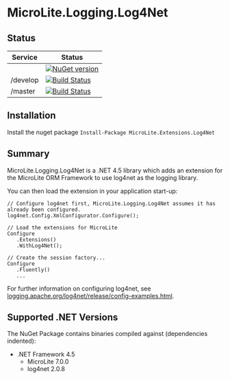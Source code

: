 # MicroLite.Logging.Log4Net

## Status

|Service|Status|
|-------|------|
||[![NuGet version](https://badge.fury.io/nu/MicroLite.Logging.Log4Net.svg)](http://badge.fury.io/nu/MicroLite.Logging.Log4Net)|
|/develop|[![Build Status](https://dev.azure.com/trevorpilley/MicroLite-ORM/_apis/build/status/MicroLite-ORM.MicroLite.Logging.Log4Net?branchName=develop)](https://dev.azure.com/trevorpilley/MicroLite-ORM/_build/latest?definitionId=33&branchName=develop)|
|/master|[![Build Status](https://dev.azure.com/trevorpilley/MicroLite-ORM/_apis/build/status/MicroLite-ORM.MicroLite.Logging.Log4Net?branchName=master)](https://dev.azure.com/trevorpilley/MicroLite-ORM/_build/latest?definitionId=33&branchName=master)|

## Installation

Install the nuget package `Install-Package MicroLite.Extensions.Log4Net`

## Summary

MicroLite.Logging.Log4Net is a .NET 4.5 library which adds an extension for the MicroLite ORM Framework to use log4net as the logging library.

You can then load the extension in your application start-up:

    // Configure log4net first, MicroLite.Logging.Log4Net assumes it has already been configured.
    log4net.Config.XmlConfigurator.Configure();

    // Load the extensions for MicroLite
    Configure
       .Extensions()
       .WithLog4Net();

    // Create the session factory...
    Configure
       .Fluently()
       ...

For further information on configuring log4net, see [logging.apache.org/log4net/release/config-examples.html](http://logging.apache.org/log4net/release/config-examples.html).

## Supported .NET Versions

The NuGet Package contains binaries compiled against (dependencies indented):

* .NET Framework 4.5
  * MicroLite 7.0.0
  * log4net 2.0.8
